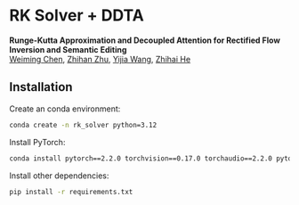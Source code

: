 # RK Solver + DDTA

**Runge-Kutta Approximation and Decoupled Attention for Rectified Flow Inversion and Semantic Editing** <br>
[Weiming Chen](https://www.weimingchen.net), [Zhihan Zhu](https://nkdailab.github.io/author/%E6%9C%B1%E6%97%A8%E5%87%BD/), [Yijia Wang](https://nkdailab.github.io/author/%E7%8E%8B%E4%B8%80%E5%98%89/), [Zhihai He](https://nkdailab.github.io/author/%E4%BD%95%E5%BF%97%E6%B5%B7/)


## Installation

Create an conda environment:
```bash
conda create -n rk_solver python=3.12
```

Install PyTorch:

```bash
conda install pytorch==2.2.0 torchvision==0.17.0 torchaudio==2.2.0 pytorch-cuda=11.8 -c pytorch -c nvidia
```

Install other dependencies:
```bash
pip install -r requirements.txt
```
